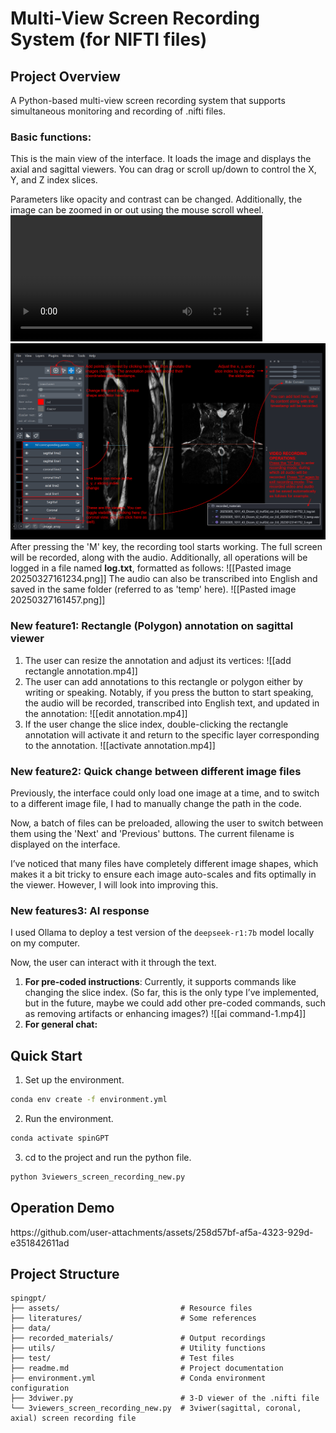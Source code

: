 # Multi-View Screen Recording System (for NIFTI files)


## Project Overview
A Python-based multi-view screen recording system that supports simultaneous monitoring and recording of .nifti files.

### Basic functions:
This is the main view of the interface. It loads the image and displays the axial and sagittal viewers. You can drag or scroll up/down to control the X, Y, and Z index slices.

Parameters like opacity and contrast can be changed. Additionally, the image can be zoomed in or out using the mouse scroll wheel.
<video controls width="80%">
  <source src="assets/basic_functions.mp4" type="video/mp4">
</video>
![Main Viewer](assets/main_viewer.png)
After pressing the 'M' key, the recording tool starts working. The full screen will be recorded, along with the audio. Additionally, all operations will be logged in a file named **log.txt**, formatted as follows:
![[Pasted image 20250327161234.png]]
The audio can also be transcribed into English and saved in the same folder (referred to as 'temp' here).
![[Pasted image 20250327161457.png]]
### New feature1: Rectangle (Polygon) annotation on sagittal viewer
1. The user can resize the annotation and adjust its vertices:
![[add rectangle annotation.mp4]]
2. The user can add annotations to this rectangle or polygon either by writing or speaking. Notably, if you press the button to start speaking, the audio will be recorded, transcribed into English text, and updated in the annotation:
![[edit annotation.mp4]]
3. If the user change the slice index, double-clicking the rectangle annotation will activate it and return to the specific layer corresponding to the annotation.
![[activate annotation.mp4]]
### New feature2: Quick change between different image files
Previously, the interface could only load one image at a time, and to switch to a different image file, I had to manually change the path in the code.

Now, a batch of files can be preloaded, allowing the user to switch between them using the 'Next' and 'Previous' buttons. The current filename is displayed on the interface.

I’ve noticed that many files have completely different image shapes, which makes it a bit tricky to ensure each image auto-scales and fits optimally in the viewer. However, I will look into improving this.
### New features3: AI response
I used Ollama to deploy a test version of the `deepseek-r1:7b` model locally on my computer.

Now, the user can interact with it through the text.

1. **For pre-coded instructions**: Currently, it supports commands like changing the slice index. (So far, this is the only type I’ve implemented, but in the future, maybe we could add other pre-coded commands, such as removing artifacts or enhancing images?)
![[ai command-1.mp4]]
2. **For general chat:** 

## Quick Start
1. Set up the environment.
```bash
conda env create -f environment.yml
```
2. Run the environment.
```bash
conda activate spinGPT
```

3. cd to the project and run the python file.
```bash
python 3viewers_screen_recording_new.py
```
## Operation Demo
</video>
https://github.com/user-attachments/assets/258d57bf-af5a-4323-929d-e351842611ad

## Project Structure
```
spingpt/
├── assets/                           # Resource files
├── literatures/                      # Some references    
├── data/
├── recorded_materials/               # Output recordings
├── utils/                            # Utility functions
├── test/                             # Test files
├── readme.md                         # Project documentation
├── environment.yml                   # Conda environment configuration
├── 3dviwer.py                        # 3-D viewer of the .nifti file
└── 3viewers_screen_recording_new.py  # 3viwer(sagittal, coronal, axial) screen recording file
```